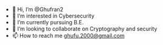 - 👋 Hi, I’m @Ghufran2
- 👀 I’m interested in Cybersecurity
- 🌱 I’m currently pursuing B.E.
- 💞️ I’m looking to collaborate on Cryptography and security
- 📫 How to reach me ghufu.2000@gmail.com

<!---
Ghufran2/Ghufran2 is a ✨ special ✨ repository because its `README.md` (this file) appears on your GitHub profile.
You can click the Preview link to take a look at your changes.
--->
